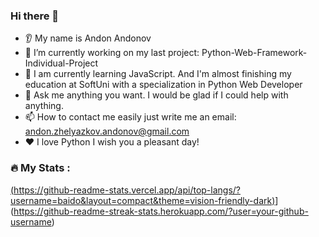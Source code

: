 

### Hi there 👋
* 👂 My name is Andon Andonov
* 🔭 I’m currently working on my last project: Python-Web-Framework-Individual-Project
* 🌱 I am currently learning JavaScript. And I'm almost finishing my education at SoftUni with a specialization in Python Web Developer
* 💬 Ask me anything you want. I would be glad if I could help with anything.
* 📫 How to contact me easily just write me an email: andon.zhelyazkov.andonov@gmail.com
* ❤️ I love Python
I wish you a pleasant day!


### :fire: My Stats :
[
(https://github-readme-stats.vercel.app/api/top-langs/?username=baido&layout=compact&theme=vision-friendly-dark)](https://github.com/anuraghazra/github-readme-stats)](https://github-readme-streak-stats.herokuapp.com/?user=your-github-username)
